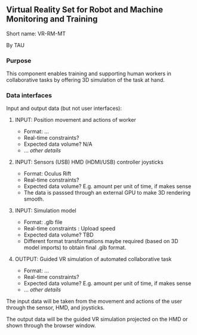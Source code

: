 ## Virtual Reality Set for Robot and Machine Monitoring and Training

Short name: VR-RM-MT

By TAU



### Purpose


This component enables training and supporting human workers in collaborative tasks by offering 3D simulation of the task at hand.    


### Data interfaces





Input and output data (but not user interfaces):


1. INPUT: Position movement and actions of worker
    - Format:  ...
    - Real-time constraints?
    - Expected data volume? N/A
    - ... _other details_

1. INPUT: Sensors (USB) HMD (HDMI/USB) controller joysticks
    - Format: Oculus Rift 
    - Real-time constraints?
    - Expected data volume? E.g. amount per unit of time, if makes sense
    - The data is passsed through an external GPU to make 3D rendering smooth.  

1. INPUT: Simulation model
    - Format: .glb file 
    - Real-time constraints : Upload speed
    - Expected data volume? TBD
    - Different format transformations maybe required (based on 3D model imports) to obtain final .glb format. 

1. OUTPUT: Guided VR simulation of automated collaborative task
    - Format:  ...
    - Real-time constraints?
    - Expected data volume? E.g. amount per unit of time, if makes sense
    - ... _other details_


The input data will be taken from the movement and actions of the user through the sensor, HMD, and joysticks. 

The output data will be the guided VR simulation projected on the HMD or shown through the browser window. 
